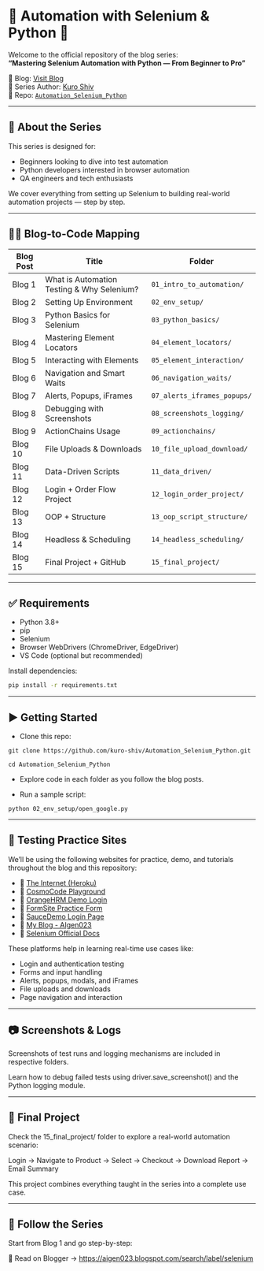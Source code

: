# 🧪 Automation with Selenium & Python 🚀

Welcome to the official repository of the blog series:  
**“Mastering Selenium Automation with Python — From Beginner to Pro”**

🔗 Blog: [Visit Blog](https://aigen023.blogspot.com/)  
📘 Series Author: [Kuro Shiv](https://www.youtube.com/@kuro_ank023)  
📂 Repo: [`Automation_Selenium_Python`](https://github.com/kuro-shiv/Automation_Selenium_Python)

---

## 📌 About the Series

This series is designed for:

- Beginners looking to dive into test automation  
- Python developers interested in browser automation  
- QA engineers and tech enthusiasts  

We cover everything from setting up Selenium to building real-world automation projects — step by step.

---

## 🧑‍💻 Blog-to-Code Mapping

| Blog Post | Title | Folder |
|----------|-------|--------|
| Blog 1 | What is Automation Testing & Why Selenium? | `01_intro_to_automation/` |
| Blog 2 | Setting Up Environment | `02_env_setup/` |
| Blog 3 | Python Basics for Selenium | `03_python_basics/` |
| Blog 4 | Mastering Element Locators | `04_element_locators/` |
| Blog 5 | Interacting with Elements | `05_element_interaction/` |
| Blog 6 | Navigation and Smart Waits | `06_navigation_waits/` |
| Blog 7 | Alerts, Popups, iFrames | `07_alerts_iframes_popups/` |
| Blog 8 | Debugging with Screenshots | `08_screenshots_logging/` |
| Blog 9 | ActionChains Usage | `09_actionchains/` |
| Blog 10 | File Uploads & Downloads | `10_file_upload_download/` |
| Blog 11 | Data-Driven Scripts | `11_data_driven/` |
| Blog 12 | Login + Order Flow Project | `12_login_order_project/` |
| Blog 13 | OOP + Structure | `13_oop_script_structure/` |
| Blog 14 | Headless & Scheduling | `14_headless_scheduling/` |
| Blog 15 | Final Project + GitHub | `15_final_project/` |

---

## ✅ Requirements

- Python 3.8+
- pip
- Selenium
- Browser WebDrivers (ChromeDriver, EdgeDriver)
- VS Code (optional but recommended)

Install dependencies:
```bash
pip install -r requirements.txt
```
---

## ▶️ Getting Started

- Clone this repo:

```git clone https://github.com/kuro-shiv/Automation_Selenium_Python.git```

```cd Automation_Selenium_Python```

- Explore code in each folder as you follow the blog posts.

- Run a sample script:
  
```python 02_env_setup/open_google.py```

---

## 🧪 Testing Practice Sites

We’ll be using the following websites for practice, demo, and tutorials throughout the blog and this repository:

- 🔹 [The Internet (Heroku)](https://the-internet.herokuapp.com/)
- 🔹 [CosmoCode Playground](https://cosmocode.io/)
- 🔹 [OrangeHRM Demo Login](https://opensource-demo.orangehrmlive.com/web/index.php/auth/login)
- 🔹 [FormSite Practice Form](https://fs2.formsite.com/meherpavan/form2/index.html?1537702596407)
- 🔹 [SauceDemo Login Page](https://www.saucedemo.com/)
- 🔹 [My Blog - AIgen023](https://aigen023.blogspot.com/)
- 🔹 [Selenium Official Docs](https://www.selenium.dev/)

These platforms help in learning real-time use cases like:

- Login and authentication testing  
- Forms and input handling  
- Alerts, popups, modals, and iFrames  
- File uploads and downloads  
- Page navigation and interaction

---

## 📷 Screenshots & Logs
Screenshots of test runs and logging mechanisms are included in respective folders.

Learn how to debug failed tests using driver.save_screenshot() and the Python logging module.

---

## 🏁 Final Project
Check the 15_final_project/ folder to explore a real-world automation scenario:

Login → Navigate to Product → Select → Checkout → Download Report → Email Summary

This project combines everything taught in the series into a complete use case.

---

## 📘 Follow the Series
Start from Blog 1 and go step-by-step:

🔗 Read on Blogger →
https://aigen023.blogspot.com/search/label/selenium
